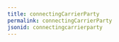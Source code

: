 ```yaml
---
title: connectingCarrierParty
permalink: connectingCarrierParty
jsonid: connectingcarrierparty
---
```

